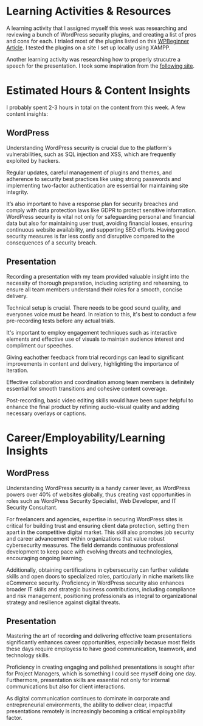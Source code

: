 # Learning Activities & Resources
A learning activity that I assigned myself this week was researching and reviewing a bunch of WordPress security plugins, and creating a list of pros and cons for each. I trialed most of the plugins listed on this [WPBeginner Article](https://www.wpbeginner.com/plugins/best-wordpress-security-plugins-compared/). I tested the plugins on a site I set up locally using XAMPP. 

Another learning activity was researching how to properly strucutre a speech for the presentation. I took some inspiration from the [following site](https://virtualspeech.com/blog/how-to-structure-your-presentation). 

# Estimated Hours & Content Insights
I probably spent 2-3 hours in total on the content from this week. 
A few content insights:

## WordPress
Understanding WordPress security is crucial due to the platform's vulnerabilities, such as SQL injection and XSS, which are frequently exploited by hackers. 

Regular updates, careful management of plugins and themes, and adherence to security best practices like using strong passwords and implementing two-factor authentication are essential for maintaining site integrity. 

It’s also important to have a response plan for security breaches and comply with data protection laws like GDPR to protect sensitive information. WordPress security is vital not only for safeguarding personal and financial data but also for maintaining user trust, avoiding financial losses, ensuring continuous website availability, and supporting SEO efforts. Having good security measures is far less costly and disruptive compared to the consequences of a security breach.

## Presentation
Recording a presentation with my team provided valuable insight into the necessity of thorough preparation, including scripting and rehearsing, to ensure all team members understand their roles for a smooth, concise delivery. 

Technical setup is crucial. There needs to be good sound quality, and everyones voice must be heard. In relation to this, it's best to conduct a few pre-recording tests before any actual trials. 

It's important to employ engagement techniques such as interactive elements and effective use of visuals to maintain audience interest and compliment our speeches. 

Giving eachother feedback from trial recordings can lead to significant improvements in content and delivery, highlighting the importance of iteration. 

Effective collaboration and coordination among team members is definitely essential for smooth transitions and cohesive content coverage. 

Post-recording, basic video editing skills would have been super helpful to enhance the final product by refining audio-visual quality and adding necessary overlays or captions.


# Career/Employability/Learning Insights

## WordPress 
Understanding WordPress security is a handy career lever, as WordPress powers over 40% of websites globally, thus creating vast opportunities in roles such as WordPress Security Specialist, Web Developer, and IT Security Consultant. 

For freelancers and agencies, expertise in securing WordPress sites is critical for building trust and ensuring client data protection, setting them apart in the competitive digital market. This skill also promotes job security and career advancement within organizations that value robust cybersecurity measures. The field demands continuous professional development to keep pace with evolving threats and technologies, encouraging ongoing learning. 

Additionally, obtaining certifications in cybersecurity can further validate skills and open doors to specialized roles, particularly in niche markets like eCommerce security. Proficiency in WordPress security also enhances broader IT skills and strategic business contributions, including compliance and risk management, positioning professionals as integral to organizational strategy and resilience against digital threats.


## Presentation
Mastering the art of recording and delivering effective team presentations significantly enhances career opportunities, especially becasue most fields these days require employess to have good communication, teamwork, and technology skills. 

Proficiency in creating engaging and polished presentations is sought after for Project Managers, which is something I could see myself doing one day. Furthermore, presentation skills are essential not only for internal communications but also for client interactions.

As digital communication continues to dominate in corporate and entrepreneurial environments, the ability to deliver clear, impactful presentations remotely is increasingly becoming a critical employability factor.

